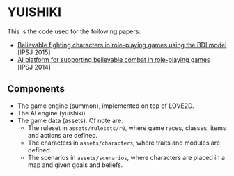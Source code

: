 # YUISHIKI

This is the code used for the following papers:

- [Believable fighting characters in role-playing games using the BDI model](https://cir.nii.ac.jp/crid/1573950402597012736) \[IPSJ 2015\]
- [AI platform for supporting believable combat in role-playing games](https://cir.nii.ac.jp/crid/1050574047113723520) \[IPSJ 2014\]

## Components

- The game engine (summon), implemented on top of LOVE2D.
- The AI engine (yuishiki).
- The game data (assets). Of note are:
  - The ruleset in `assets/rulesets/r0`, where game races, classes, items and actions are defined.
  - The characters in `assets/characters`, where traits and modules are defined.
  - The scenarios in `assets/scenarios`, where characters are placed in a map and given goals and beliefs.
